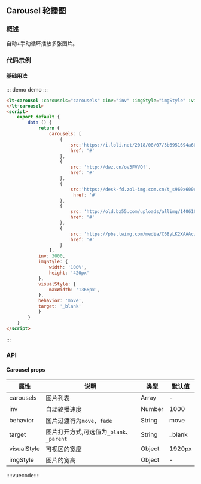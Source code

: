 ## Carousel 轮播图

### 概述

自动+手动循环播放多张图片。

### 代码示例

#### 基础用法


::: demo demo :::
```html
<lt-carousel :carousels="carousels" :inv="inv" :imgStyle="imgStyle" :visualStyle="visualStyle" :transitionBehavior="behavior" :target="target">
</lt-carousel>
<script>
    export default {
        data () {
            return {
                carousels: [
                    {
                        src:'https://i.loli.net/2018/08/07/5b6951694a660.jpg',
                        href: '#'
                    },
                    {
                        src: 'http://dwz.cn/ov3FVVOf',
                        href: '#'
                    },
                    {
                        src:'https://desk-fd.zol-img.com.cn/t_s960x600c5/g5/M00/02/03/ChMkJlbKx2qIKPxiAAlXILFmr4gAALHzQFig2UACVc4500.jpg',
                         href: '#'
                    },
                    {
                        src: 'http://old.bz55.com/uploads/allimg/140616/1-140616095126.jpg',
                        href: '#'
                    },
                    {
                        src: 'https://pbs.twimg.com/media/C68yLK2XAAAcz8r.jpg',
                        href: '#'
                    }
                ],
            inv: 3000,
            imgStyle: {
                width: '100%',
                height: '420px'
            },
            visualStyle: {
                maxWidth: '1366px',
            },
            behavior: 'move',
            target: '_blank'
            }
        }
    }
</script>
```
:::

### API

#### Carousel props

属性|说明|类型|默认值
---|---|---|---
carousels | 图片列表 | Array | -
inv | 自动轮播速度 | Number | 1000
behavior | 图片过渡行为`move`、`fade` | String | move
target | 图片打开方式,可选值为`_blank`、`_parent` | String | _blank
visualStyle | 可视区的宽度 | Object | 1920px
imgStyle | 图片的宽高 | Object | -

::::vuecode::::
<script>
     export default {
        data () {
            return {
                carousels: [
                    {
                        src:'https://i.loli.net/2018/08/07/5b6951694a660.jpg',
                        href: '#'
                    },
                    {
                        src: 'http://dwz.cn/ov3FVVOf',
                        href: '#'
                    },
                    {
                        src:'https://desk-fd.zol-img.com.cn/t_s960x600c5/g5/M00/02/03/ChMkJlbKx2qIKPxiAAlXILFmr4gAALHzQFig2UACVc4500.jpg',
                         href: '#'
                    },
                    {
                        src: 'http://old.bz55.com/uploads/allimg/140616/1-140616095126.jpg',
                        href: '#'
                    },
                    {
                        src: 'https://pbs.twimg.com/media/C68yLK2XAAAcz8r.jpg',
                        href: '#'
                    }
                ],
            inv: 3000,
            imgStyle: {
                width: '100%',
                height: '420px'
            },
            visualStyle: {
                maxWidth: '1366px',
            },
            behavior: 'move',
            target: '_blank'
            }
        },
        methods: {
           switchBehavior () {
               this.behavior = 'fade'
           },
           switchTarget () {
               this.target = '_parent'
           }
        }
    }
</script>